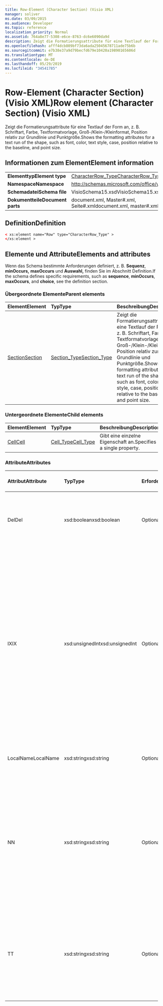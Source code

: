 ```yaml
---
title: Row-Element (Character Section) (Visio XML)
manager: soliver
ms.date: 03/09/2015
ms.audience: Developer
ms.topic: reference
localization_priority: Normal
ms.assetid: 764a8e77-5308-e6ce-8763-dc6e6090da9d
description: Zeigt die Formatierungsattribute für eine Textlauf der Form an, z. B. Schriftart, Farbe, Textformatvorlage, Groß-/Klein-/Kleinformat, Position relativ zur Grundlinie und Punktgröße.
ms.openlocfilehash: afff4dcb809bf73da6ada25045678711ade75b6b
ms.sourcegitcommit: e7b38e37a9d79becfd679e10420a19890165606d
ms.translationtype: MT
ms.contentlocale: de-DE
ms.lasthandoff: 05/29/2019
ms.locfileid: "34541785"
---
```

# <a name="row-element-character-section-visio-xml"></a><span data-ttu-id="25a72-103">Row-Element (Character Section) (Visio XML)</span><span class="sxs-lookup"><span data-stu-id="25a72-103">Row element (Character Section) (Visio XML)</span></span>

<span data-ttu-id="25a72-104">Zeigt die Formatierungsattribute für eine Textlauf der Form an, z. B. Schriftart, Farbe, Textformatvorlage, Groß-/Klein-/Kleinformat, Position relativ zur Grundlinie und Punktgröße.</span><span class="sxs-lookup"><span data-stu-id="25a72-104">Shows the formatting attributes for a text run of the shape, such as font, color, text style, case, position relative to the baseline, and point size.</span></span>
  
## <a name="element-information"></a><span data-ttu-id="25a72-105">Informationen zum Element</span><span class="sxs-lookup"><span data-stu-id="25a72-105">Element information</span></span>

|||
|:-----|:-----|
|<span data-ttu-id="25a72-106">**Elementtyp**</span><span class="sxs-lookup"><span data-stu-id="25a72-106">**Element type**</span></span> <br/> |[<span data-ttu-id="25a72-107">CharacterRow_Type</span><span class="sxs-lookup"><span data-stu-id="25a72-107">CharacterRow_Type</span></span>](characterrow_type-complextypevisio-xml.md) <br/> |
|<span data-ttu-id="25a72-108">**Namespace**</span><span class="sxs-lookup"><span data-stu-id="25a72-108">**Namespace**</span></span> <br/> |http://schemas.microsoft.com/office/visio/2012/main  <br/> |
|<span data-ttu-id="25a72-109">**Schemadatei**</span><span class="sxs-lookup"><span data-stu-id="25a72-109">**Schema file**</span></span> <br/> |<span data-ttu-id="25a72-110">VisioSchema15.xsd</span><span class="sxs-lookup"><span data-stu-id="25a72-110">VisioSchema15.xsd</span></span>  <br/> |
|<span data-ttu-id="25a72-111">**Dokumentteile**</span><span class="sxs-lookup"><span data-stu-id="25a72-111">**Document parts**</span></span> <br/> |<span data-ttu-id="25a72-112">document.xml, Master#.xml, Seite#.xml</span><span class="sxs-lookup"><span data-stu-id="25a72-112">document.xml, master#.xml, page#.xml</span></span>  <br/> |
   
## <a name="definition"></a><span data-ttu-id="25a72-113">Definition</span><span class="sxs-lookup"><span data-stu-id="25a72-113">Definition</span></span>

```XML
< xs:element name="Row" type="CharacterRow_Type" >
</xs:element >
```

## <a name="elements-and-attributes"></a><span data-ttu-id="25a72-114">Elemente und Attribute</span><span class="sxs-lookup"><span data-stu-id="25a72-114">Elements and attributes</span></span>

<span data-ttu-id="25a72-115">Wenn das Schema bestimmte Anforderungen definiert, z. B. **Sequenz**, **minOccurs,** **maxOccurs** und **Auswahl,** finden Sie im Abschnitt Definition.</span><span class="sxs-lookup"><span data-stu-id="25a72-115">If the schema defines specific requirements, such as **sequence**, **minOccurs**, **maxOccurs**, and **choice**, see the definition section.</span></span> 
  
### <a name="parent-elements"></a><span data-ttu-id="25a72-116">Übergeordnete Elemente</span><span class="sxs-lookup"><span data-stu-id="25a72-116">Parent elements</span></span>

|<span data-ttu-id="25a72-117">**Element**</span><span class="sxs-lookup"><span data-stu-id="25a72-117">**Element**</span></span>|<span data-ttu-id="25a72-118">**Typ**</span><span class="sxs-lookup"><span data-stu-id="25a72-118">**Type**</span></span>|<span data-ttu-id="25a72-119">**Beschreibung**</span><span class="sxs-lookup"><span data-stu-id="25a72-119">**Description**</span></span>|
|:-----|:-----|:-----|
|[<span data-ttu-id="25a72-120">Section</span><span class="sxs-lookup"><span data-stu-id="25a72-120">Section</span></span>](section-element-sheet_type-complextypevisio-xml.md) <br/> |[<span data-ttu-id="25a72-121">Section_Type</span><span class="sxs-lookup"><span data-stu-id="25a72-121">Section_Type</span></span>](section_type-complextypevisio-xml.md) <br/> |<span data-ttu-id="25a72-122">Zeigt die Formatierungsattribute für eine Textlauf der Form an, z. B. Schriftart, Farbe, Textformatvorlage, Groß-/Klein-/Kleinformat, Position relativ zur Grundlinie und Punktgröße.</span><span class="sxs-lookup"><span data-stu-id="25a72-122">Shows the formatting attributes for a text run of the shape, such as font, color, text style, case, position relative to the baseline, and point size.</span></span>  <br/> |
   
### <a name="child-elements"></a><span data-ttu-id="25a72-123">Untergeordnete Elemente</span><span class="sxs-lookup"><span data-stu-id="25a72-123">Child elements</span></span>

|<span data-ttu-id="25a72-124">**Element**</span><span class="sxs-lookup"><span data-stu-id="25a72-124">**Element**</span></span>|<span data-ttu-id="25a72-125">**Typ**</span><span class="sxs-lookup"><span data-stu-id="25a72-125">**Type**</span></span>|<span data-ttu-id="25a72-126">**Beschreibung**</span><span class="sxs-lookup"><span data-stu-id="25a72-126">**Description**</span></span>|
|:-----|:-----|:-----|
|[<span data-ttu-id="25a72-127">Cell</span><span class="sxs-lookup"><span data-stu-id="25a72-127">Cell</span></span>](cell-element-character-sectionvisio-xml.md) <br/> |[<span data-ttu-id="25a72-128">Cell_Type</span><span class="sxs-lookup"><span data-stu-id="25a72-128">Cell_Type</span></span>](cell_type-complextypevisio-xml.md) <br/> |<span data-ttu-id="25a72-129">Gibt eine einzelne Eigenschaft an.</span><span class="sxs-lookup"><span data-stu-id="25a72-129">Specifies a single property.</span></span>  <br/> |
   
### <a name="attributes"></a><span data-ttu-id="25a72-130">Attribute</span><span class="sxs-lookup"><span data-stu-id="25a72-130">Attributes</span></span>

|<span data-ttu-id="25a72-131">**Attribut**</span><span class="sxs-lookup"><span data-stu-id="25a72-131">**Attribute**</span></span>|<span data-ttu-id="25a72-132">**Typ**</span><span class="sxs-lookup"><span data-stu-id="25a72-132">**Type**</span></span>|<span data-ttu-id="25a72-133">**Erforderlich**</span><span class="sxs-lookup"><span data-stu-id="25a72-133">**Required**</span></span>|<span data-ttu-id="25a72-134">**Beschreibung**</span><span class="sxs-lookup"><span data-stu-id="25a72-134">**Description**</span></span>|<span data-ttu-id="25a72-135">**Mögliche Werte**</span><span class="sxs-lookup"><span data-stu-id="25a72-135">**Possible values**</span></span>|
|:-----|:-----|:-----|:-----|:-----|
|<span data-ttu-id="25a72-136">Del</span><span class="sxs-lookup"><span data-stu-id="25a72-136">Del</span></span>  <br/> |<span data-ttu-id="25a72-137">xsd:boolean</span><span class="sxs-lookup"><span data-stu-id="25a72-137">xsd:boolean</span></span>  <br/> |<span data-ttu-id="25a72-138">Optional</span><span class="sxs-lookup"><span data-stu-id="25a72-138">optional</span></span>  <br/> |<span data-ttu-id="25a72-139">Gibt an, ob eine Zeile, die andernfalls von einem Master-Shape geerbt würde, gelöscht wurde.</span><span class="sxs-lookup"><span data-stu-id="25a72-139">Specifies whether a row that would otherwise be inherited from a master shape has been deleted.</span></span>  <br/> |<span data-ttu-id="25a72-140">Werte des typs xsd:boolean.</span><span class="sxs-lookup"><span data-stu-id="25a72-140">Values of the xsd:boolean type.</span></span>  <br/> |
|<span data-ttu-id="25a72-141">IX</span><span class="sxs-lookup"><span data-stu-id="25a72-141">IX</span></span>  <br/> |<span data-ttu-id="25a72-142">xsd:unsignedInt</span><span class="sxs-lookup"><span data-stu-id="25a72-142">xsd:unsignedInt</span></span>  <br/> |<span data-ttu-id="25a72-143">Optional</span><span class="sxs-lookup"><span data-stu-id="25a72-143">optional</span></span>  <br/> |<span data-ttu-id="25a72-144">Gibt den 1-basierten Bezeichner für die Zeile an.</span><span class="sxs-lookup"><span data-stu-id="25a72-144">Specifies the one-based identifier for the row.</span></span> <span data-ttu-id="25a72-145">Er sollte unqiue und größer als andere Bezeichner im gleichen Abschnitt sein. Das IX-Attribut wird nur für die Abschnitte Character, Connection, Field, FillGradient, Geometry, Layer, LineGradient, Paragraph, Reviewer, Scratch und Tabs verwendet.</span><span class="sxs-lookup"><span data-stu-id="25a72-145">It should be unqiue and greater than other identifiers in the same section.The IX attribute is only used for the Character, Connection, Field, FillGradient, Geometry, Layer, LineGradient, Paragraph, Reviewer, Scratch, and Tabs sections.</span></span> <span data-ttu-id="25a72-146">Eine Zeile kann nur eines der IX- oder N-Attribute aufweisen.</span><span class="sxs-lookup"><span data-stu-id="25a72-146">A row can only have one of the IX or N attributes.</span></span>  <br/> |<span data-ttu-id="25a72-147">Werte des xsd:unsignedInt-Typs.</span><span class="sxs-lookup"><span data-stu-id="25a72-147">Values of the xsd:unsignedInt type.</span></span>  <br/> |
|<span data-ttu-id="25a72-148">LocalName</span><span class="sxs-lookup"><span data-stu-id="25a72-148">LocalName</span></span>  <br/> |<span data-ttu-id="25a72-149">xsd:string</span><span class="sxs-lookup"><span data-stu-id="25a72-149">xsd:string</span></span>  <br/> |<span data-ttu-id="25a72-150">Optional</span><span class="sxs-lookup"><span data-stu-id="25a72-150">optional</span></span>  <br/> |<span data-ttu-id="25a72-151">Gibt den eindeutigen sprachabhängigen Namen der Zeile an.</span><span class="sxs-lookup"><span data-stu-id="25a72-151">Specifies the unique language-dependent name of the row.</span></span>  <br/> |<span data-ttu-id="25a72-152">Werte des xsd:string-Typs.</span><span class="sxs-lookup"><span data-stu-id="25a72-152">Values of the xsd:string type.</span></span>  <br/> |
|<span data-ttu-id="25a72-153">N</span><span class="sxs-lookup"><span data-stu-id="25a72-153">N</span></span>  <br/> |<span data-ttu-id="25a72-154">xsd:string</span><span class="sxs-lookup"><span data-stu-id="25a72-154">xsd:string</span></span>  <br/> |<span data-ttu-id="25a72-155">Optional</span><span class="sxs-lookup"><span data-stu-id="25a72-155">optional</span></span>  <br/> |<span data-ttu-id="25a72-156">Gibt den eindeutigen sprachunabhängigen Namen der Zeile an. Das N-Attribut wird nur für die Abschnitte User, Property, Actions, Control, Connection, Hyperlink und ActionTag verwendet.</span><span class="sxs-lookup"><span data-stu-id="25a72-156">Specifies the unique language-independent name of the row.The N attribute is only used for the User, Property, Actions, Control, Connection, Hyperlink, and ActionTag sections.</span></span> <span data-ttu-id="25a72-157">Eine Zeile kann nur eines der IX- oder N-Attribute aufweisen.</span><span class="sxs-lookup"><span data-stu-id="25a72-157">A row can only have one of the IX or N attributes.</span></span>  <br/> |<span data-ttu-id="25a72-158">Werte des xsd:string-Typs.</span><span class="sxs-lookup"><span data-stu-id="25a72-158">Values of the xsd:string type.</span></span>  <br/> |
|<span data-ttu-id="25a72-159">T</span><span class="sxs-lookup"><span data-stu-id="25a72-159">T</span></span>  <br/> |<span data-ttu-id="25a72-160">xsd:string</span><span class="sxs-lookup"><span data-stu-id="25a72-160">xsd:string</span></span>  <br/> |<span data-ttu-id="25a72-161">Optional</span><span class="sxs-lookup"><span data-stu-id="25a72-161">optional</span></span>  <br/> |<span data-ttu-id="25a72-162">Gibt den Typ des geometrischen Pfads an, der durch die Zeile dargestellt und in der Geometrievisualisierung verwendet wird.</span><span class="sxs-lookup"><span data-stu-id="25a72-162">Specifies the type of the geometric path represented by the row and used in geometry visualization.</span></span> <span data-ttu-id="25a72-163">Das T-Attribut wird nur für den Abschnitt Geometry verwendet.</span><span class="sxs-lookup"><span data-stu-id="25a72-163">The T attribute is only used for the Geometry section.</span></span>  <br/> |<span data-ttu-id="25a72-164">Werte des xsd:string-Typs.</span><span class="sxs-lookup"><span data-stu-id="25a72-164">Values of the xsd:string type.</span></span>  <br/> |
   

